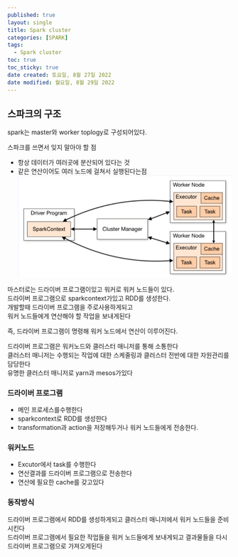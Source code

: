 ```yaml
---
published: true
layout: single
title: Spark cluster
categories: [SPARK]
tags:
  - Spark cluster
toc: true
toc_sticky: true
date created: 토요일, 8월 27일 2022
date modified: 월요일, 8월 29일 2022
---
```


## 스파크의 구조
spark는 master와 worker toplogy로 구성되어있다.

스파크를 쓰면서 잊지 말아야 할 점
- 항상 데이터가 여러곳에 분산되어 있다는 것
- 같은 연산이어도 여러 노드에 걸쳐서 실행된다는점  
![](https://raw.githubusercontent.com/Cloudblack/Forpicture/image//img/20220827155746.png)

마스터로는 드라이버 프로그램이있고 워커로 워커 노드들이 있다.  
드라이버 프로그램으로 sparkcontext가있고 RDD를 생성한다.  
개발할때 드라이버 프로그램을 주로사용하게되고  
워커 노드들에게 연산해야 할 작업을 보내게된다

즉, 드라이버 프로그램이 명령해 워커 노드에서 연산이 이루어진다.

드라이버 프로그램은 워커노드와 클러스터 매니저를 통해 소통한다  
클러스터 매니저는 수행되는 작업에 대한 스케줄링과 클러스터 전반에 대한 자원관리를 담당한다  
유명한 클러스터 매니저로 yarn과 mesos가있다

### 드라이버 프로그램
- 메인 프로세스를수행한다
- sparkcontext로 RDD를 생성한다
- transformation과 action을 저장해두거나 워커 노드들에게 전송한다.

### 워커노드
- Excutor에서 task를 수행한다
- 연산결과를 드라이버 프로그램으로 전송한다
- 연산에 필요한 cache를 갖고있다

### 동작방식
드라이버 프로그램에서 RDD를 생성하게되고 클러스터 매니저에서 워커 노드들을 준비시킨다  
드라이버 프로그램에서 필요한 작업들을 워커 노드들에게 보내게되고 결과물들을 다시 드라이버 프로그램으로 가져오게된다
